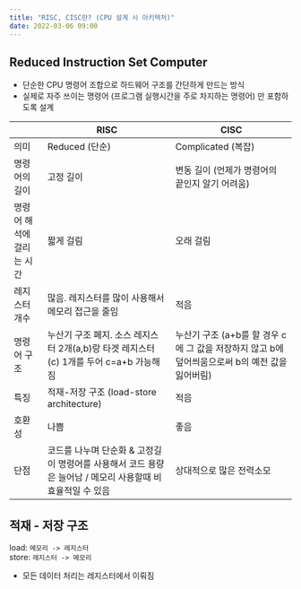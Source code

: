 ```yaml
---
title: "RISC, CISC란? (CPU 설계 시 아키텍처)"
date: 2022-03-06 09:00
---
```


## Reduced Instruction Set Computer

- 단순한 CPU 명령어 조합으로 하드웨어 구조를 간단하게 만드는 방식
- 실제로 자주 쓰이는 명령어 (프로그램 실행시간을 주로 차지하는 명령어) 만 포함하도록 설계

|   | RISC | CISC      |
|---|------|-----------|
| 의미   |   Reduced (단순)   | Complicated (복잡) |
| 명령어의 길이 |   고정 길이   |     변동 길이 (언제가 명령어의 끝인지 알기 어려움)      |
| 명령어 해석에 걸리는 시간 |   짧게 걸림   |     오래 걸림      |
| 레지스터 개수 |   많음. 레지스터를 많이 사용해서 메모리 접근을 줄임   |        적음   |
| 명령어 구조 |    누산기 구조 폐지. 소스 레지스터 2개(a,b)랑 타겟 레지스터(c) 1개를 두어 c=a+b 가능해짐  |       누산기 구조 (a+b를 할 경우 c에 그 값을 저장하지 않고 b에 덮어씌움으로써 b의 예전 값을 잃어버림)    |
| 특징 |   적재-저장 구조 (load-store architecture)   |        적음   |
| 호환성 |   나쁨   |        좋음   |
| 단점 |   코드를 나누며 단순화 & 고정길이 명령어를 사용해서 코드 용량은 늘어남 / 메모리 사용할때 비효율적일 수 있음   |      상대적으로 많은 전력소모   |

## 적재 - 저장 구조

load: `메모리 -> 레지스터`  
store: `레지스터 -> 메모리`

- 모든 데이터 처리는 레지스터에서 이뤄짐